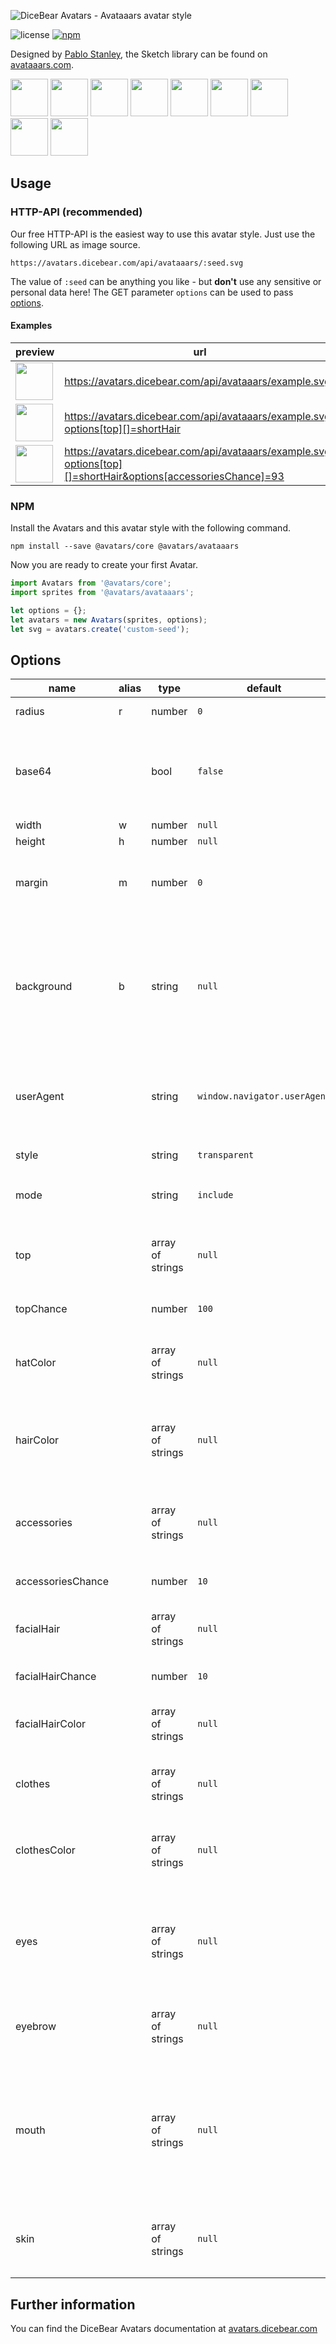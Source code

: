 ![DiceBear Avatars - Avataaars avatar style](https://raw.githubusercontent.com/DiceBear/avatars/master/packages/@avatars/avataaars/banner.svg?sanitize=true)

![license](https://img.shields.io/npm/l/@avatars/avataaars.svg?style=flat-square)
[![npm](https://img.shields.io/npm/v/@avatars/avataaars.svg?style=flat-square)](https://www.npmjs.com/package/@avatars/avataaars)

Designed by [Pablo Stanley](https://twitter.com/pablostanley), the Sketch library can be found on
[avataaars.com](https://avataaars.com/).

<p>
    <img src="https://avatars.dicebear.com/api/avataaars/1.svg" width="60" />
    <img src="https://avatars.dicebear.com/api/avataaars/2.svg" width="60" />
    <img src="https://avatars.dicebear.com/api/avataaars/3.svg" width="60" />
    <img src="https://avatars.dicebear.com/api/avataaars/4.svg" width="60" />
    <img src="https://avatars.dicebear.com/api/avataaars/5.svg" width="60" />
    <img src="https://avatars.dicebear.com/api/avataaars/6.svg" width="60" />
    <img src="https://avatars.dicebear.com/api/avataaars/7.svg" width="60" />
    <img src="https://avatars.dicebear.com/api/avataaars/8.svg" width="60" />
    <img src="https://avatars.dicebear.com/api/avataaars/9.svg" width="60" />
</p>

## Usage

### HTTP-API (recommended)

Our free HTTP-API is the easiest way to use this avatar style. Just use the following URL as image source.

    https://avatars.dicebear.com/api/avataaars/:seed.svg

The value of `:seed` can be anything you like - but **don't** use any sensitive or personal data here! The GET parameter
`options` can be used to pass [options](#options).

#### Examples

| preview                                                                                                                               | url                                                                                                          |
| ------------------------------------------------------------------------------------------------------------------------------------- | ------------------------------------------------------------------------------------------------------------ |
| <img src="https://avatars.dicebear.com/api/avataaars/example.svg" width="60" />                                                        | https://avatars.dicebear.com/api/avataaars/example.svg                                                        |
| <img src="https://avatars.dicebear.com/api/avataaars/example.svg?options[top][]=shortHair" width="60" />                               | https://avatars.dicebear.com/api/avataaars/example.svg?options[top][]=shortHair                               |
| <img src="https://avatars.dicebear.com/api/avataaars/example.svg?options[top][]=shortHair&options[accessoriesChance]=93" width="60" /> | https://avatars.dicebear.com/api/avataaars/example.svg?options[top][]=shortHair&options[accessoriesChance]=93 |

### NPM

Install the Avatars and this avatar style with the following command.

    npm install --save @avatars/core @avatars/avataaars

Now you are ready to create your first Avatar.

```js
import Avatars from '@avatars/core';
import sprites from '@avatars/avataaars';

let options = {};
let avatars = new Avatars(sprites, options);
let svg = avatars.create('custom-seed');
```

## Options

| name              | alias | type             | default                      | description                                                                                                                                       |
| ----------------- | ----- | ---------------- | ---------------------------- | ------------------------------------------------------------------------------------------------------------------------------------------------- |
| radius            | r     | number           | `0`                          | Avatar border radius                                                                                                                              |
| base64            |       | bool             | `false`                      | Return avatar as base64 data uri instead of XML <br> **Not supported by the HTTP API**                                                            |
| width             | w     | number           | `null`                       | Fixed width                                                                                                                                       |
| height            | h     | number           | `null`                       | Fixed height                                                                                                                                      |
| margin            | m     | number           | `0`                          | Avatar margin in percent<br> **HTTP-API limitation** Max value `25`                                                                               |
| background        | b     | string           | `null`                       | Any valid color identifier<br> **HTTP-API limitation** Only hex _(3-digit, 6-digit and 8-digit)_ values are allowed. Use url encoded hash: `%23`. |
| userAgent         |       | string           | `window.navigator.userAgent` | User-Agent for legacy browser fallback<br> **Automatically detected by the HTTP API**                                                             |
| style             |       | string           | `transparent`                | One of: `transparent`, `circle`                                                                                                                   |
| mode              |       | string           | `include`                    | `include` or `exclude` passed options.                                                                                                            |
| top               |       | array of strings | `null`                       | Possible values: `longHair`, `shortHair`, `eyepatch`, `hat`, `hijab`, `turban`                                                                    |
| topChance         |       | number           | `100`                        | Probability in percent                                                                                                                            |
| hatColor          |       | array of strings | `null`                       | Possible values: `black`, `blue`, `gray`, `heather`, `pastel`, `pink`, `red`, `white`                                                             |
| hairColor         |       | array of strings | `null`                       | Possible values: `auburn`, `black`, `blonde`, `brown`, `pastel`, `platinum`, `red`, `gray`                                                        |
| accessories       |       | array of strings | `null`                       | Possible values: `kurt`, `prescription01`, `prescription02`, `round`, `sunglasses`, `wayfarers`                                                   |
| accessoriesChance |       | number           | `10`                         | Probability in percent                                                                                                                            |
| facialHair        |       | array of strings | `null`                       | Possible values: `medium`, `light`, `majestic`, `fancy`, `magnum`                                                                                 |
| facialHairChance  |       | number           | `10`                         | Probability in percent                                                                                                                            |
| facialHairColor   |       | array of strings | `null`                       | Possible values: `auburn`, `black`, `blonde`, `brown`, `platinum`, `red`                                                                          |
| clothes           |       | array of strings | `null`                       | Possible values: `blazer`, `sweater`, `shirt`, `hoodie`, `overall`                                                                                |
| clothesColor      |       | array of strings | `null`                       | Possible values: `black`, `blue`, `gray`, `heather`, `pastel`, `pink`, `red`, `white`                                                             |
| eyes              |       | array of strings | `null`                       | Possible values: `close`, `cry`, `default`, `dizzy`, `roll`, `happy`, `hearts`, `side`, `squint`, `surprised`, `wink`, `winkWacky`                |
| eyebrow           |       | array of strings | `null`                       | Possible values: `angry`, `default`, `flat`, `raised`, `sad`, `unibrow`, `up`                                                                     |
| mouth             |       | array of strings | `null`                       | Possible values: `concerned`, `default`, `disbelief`, `eating`, `grimace`, `sad`, `scream`, `serious`, `smile`, `tongue`, `twinkle`, `vomit`      |
| skin              |       | array of strings | `null`                       | Possible values: `tanned`, `yellow`, `pale`, `light`, `brown`, `darkBrown`, `black`                                                               |

## Further information

You can find the DiceBear Avatars documentation at [avatars.dicebear.com](https://avatars.dicebear.com)
